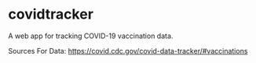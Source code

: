 # covidtracker

A web app for tracking COVID-19 vaccination data.

Sources For Data:
https://covid.cdc.gov/covid-data-tracker/#vaccinations
